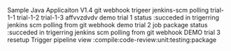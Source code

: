 
Sample Java Applicaiton V1.4
git webhook trigeer jenkins-scm polling
trial-1-1
trial-1-2
trial-1-3
affvvzdvdv
demo trial 1 status :succeded in trigerring jenkins scm polling from git webhook
demo trial 2 job package status :succeded in trigerring jenkins scm polling from git webhook
DEMO trial 3  resetup
Trigger pipeline view :compile:code-review:unit:testing:package
